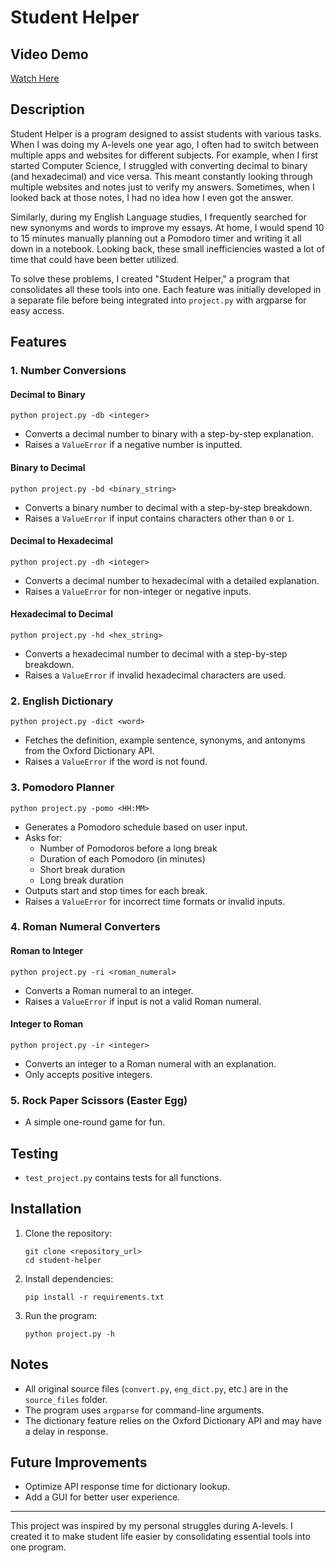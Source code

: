 # Student Helper

## Video Demo
[Watch Here](https://youtu.be/YFO3g3qUHRQ)

## Description
Student Helper is a program designed to assist students with various tasks. When I was doing my A-levels one year ago, I often had to switch between multiple apps and websites for different subjects. For example, when I first started Computer Science, I struggled with converting decimal to binary (and hexadecimal) and vice versa. This meant constantly looking through multiple websites and notes just to verify my answers. Sometimes, when I looked back at those notes, I had no idea how I even got the answer.

Similarly, during my English Language studies, I frequently searched for new synonyms and words to improve my essays. At home, I would spend 10 to 15 minutes manually planning out a Pomodoro timer and writing it all down in a notebook. Looking back, these small inefficiencies wasted a lot of time that could have been better utilized.

To solve these problems, I created "Student Helper," a program that consolidates all these tools into one. Each feature was initially developed in a separate file before being integrated into `project.py` with argparse for easy access.

## Features

### 1. **Number Conversions**
#### Decimal to Binary
```
python project.py -db <integer>
```
- Converts a decimal number to binary with a step-by-step explanation.
- Raises a `ValueError` if a negative number is inputted.

#### Binary to Decimal
```
python project.py -bd <binary_string>
```
- Converts a binary number to decimal with a step-by-step breakdown.
- Raises a `ValueError` if input contains characters other than `0` or `1`.

#### Decimal to Hexadecimal
```
python project.py -dh <integer>
```
- Converts a decimal number to hexadecimal with a detailed explanation.
- Raises a `ValueError` for non-integer or negative inputs.

#### Hexadecimal to Decimal
```
python project.py -hd <hex_string>
```
- Converts a hexadecimal number to decimal with a step-by-step breakdown.
- Raises a `ValueError` if invalid hexadecimal characters are used.

### 2. **English Dictionary**
```
python project.py -dict <word>
```
- Fetches the definition, example sentence, synonyms, and antonyms from the Oxford Dictionary API.
- Raises a `ValueError` if the word is not found.

### 3. **Pomodoro Planner**
```
python project.py -pomo <HH:MM>
```
- Generates a Pomodoro schedule based on user input.
- Asks for:
  - Number of Pomodoros before a long break
  - Duration of each Pomodoro (in minutes)
  - Short break duration
  - Long break duration
- Outputs start and stop times for each break.
- Raises a `ValueError` for incorrect time formats or invalid inputs.

### 4. **Roman Numeral Converters**
#### Roman to Integer
```
python project.py -ri <roman_numeral>
```
- Converts a Roman numeral to an integer.
- Raises a `ValueError` if input is not a valid Roman numeral.

#### Integer to Roman
```
python project.py -ir <integer>
```
- Converts an integer to a Roman numeral with an explanation.
- Only accepts positive integers.

### 5. **Rock Paper Scissors (Easter Egg)**
- A simple one-round game for fun.

## Testing
- `test_project.py` contains tests for all functions.

## Installation
1. Clone the repository:
   ```
   git clone <repository_url>
   cd student-helper
   ```
2. Install dependencies:
   ```
   pip install -r requirements.txt
   ```
3. Run the program:
   ```
   python project.py -h
   ```

## Notes
- All original source files (`convert.py`, `eng_dict.py`, etc.) are in the `source_files` folder.
- The program uses `argparse` for command-line arguments.
- The dictionary feature relies on the Oxford Dictionary API and may have a delay in response.

## Future Improvements
- Optimize API response time for dictionary lookup.
- Add a GUI for better user experience.

---
This project was inspired by my personal struggles during A-levels. I created it to make student life easier by consolidating essential tools into one program.


